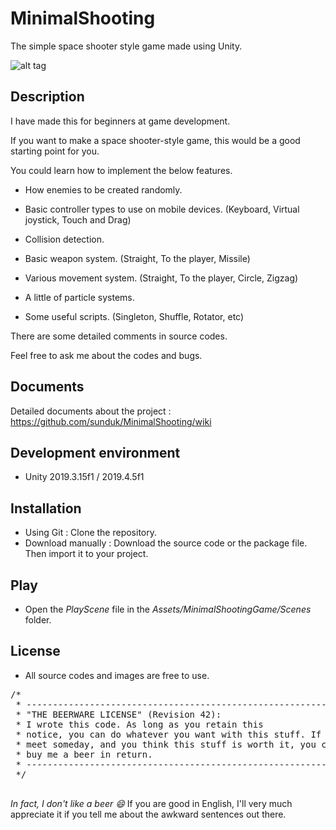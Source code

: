 # MinimalShooting
The simple space shooter style game made using Unity.

![alt tag](https://github.com/sunduk/MinimalShooting/blob/master/Documents/Images/playani.gif?raw=true)


## Description

I have made this for beginners at game development.

If you want to make a space shooter-style game, this would be a good starting point for you.


You could learn how to implement the below features.
- How enemies to be created randomly.

- Basic controller types to use on mobile devices.
(Keyboard, Virtual joystick, Touch and Drag)

- Collision detection.

- Basic weapon system.
(Straight, To the player, Missile)

- Various movement system.
(Straight, To the player, Circle, Zigzag)

- A little of particle systems.

- Some useful scripts.
(Singleton, Shuffle, Rotator, etc)

There are some detailed comments in source codes.

Feel free to ask me about the codes and bugs.


## Documents
Detailed documents about the project : 
https://github.com/sunduk/MinimalShooting/wiki


## Development environment
- Unity 2019.3.15f1 / 2019.4.5f1


## Installation
- Using Git : Clone the repository.
- Download manually : Download the source code or the package file. Then import it to your project.


## Play
- Open the _PlayScene_ file in the _Assets/MinimalShootingGame/Scenes_ folder.


## License
- All source codes and images are free to use.

<pre>
/*
 * ------------------------------------------------------------
 * "THE BEERWARE LICENSE" (Revision 42):
 * I wrote this code. As long as you retain this 
 * notice, you can do whatever you want with this stuff. If we
 * meet someday, and you think this stuff is worth it, you can
 * buy me a beer in return.
 * ------------------------------------------------------------
 */
 </pre>

_In fact, I don't like a beer :smile:_ If you are good in English, I'll very much appreciate it if you tell me about the awkward sentences out there.

